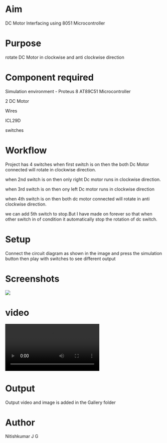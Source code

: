 # Aim
DC Motor Interfacing using 8051 Microcontroller
<br>

# Purpose
rotate DC Motor in clockwise and anti clockwise direction
<br>

# Component required
Simulation environment - Proteus 8
AT89C51 Microcontroller

2 DC Motor

Wires

ICL29D

switches
<br>


# Workflow
Project has 4 switches
when first switch is on then the both Dc Motor connected will rotate in clockwise direction.

when 2nd switch is on then only right Dc motor runs in clockwise direction.

when 3rd switch is on then ony left Dc motor runs in clockwise direction

when 4th switch is on then both dc motor connected will rotate in anti clockwise direction.

we can add 5th switch to stop.But I have made on forever so that when other switch in of condition it automatically stop the rotation of dc switch.
<br>

# Setup 
Connect the circuit diagram as shown in the image and press the simulation button then play with switches to see different output
# Screenshots

![](https://github.com/nitishkumar07/IoT-Spot/blob/main/8051/DC%20Motor%20Interfacing/Gallery/dc-motor.PNG)
<br>
# video
![Output video](https://github.com/nitishkumar07/IoT-Spot/blob/main/8051/DC%20Motor%20Interfacing/Gallery/DCmotor-2022-03-05_17.57.12.mp4)
# Output

Output video and image is added in the Gallery folder
<br>


# Author
Nitishkumar J G
